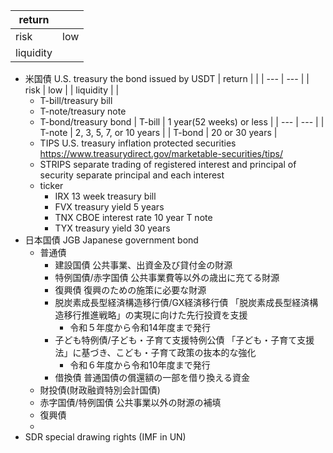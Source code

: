 | return  |  |
| --- | --- |
| risk | low |
| liquidity |  |
- 米国債 U.S. treasury
    the bond issued by USDT
    | return  |  |
    | --- | --- |
    | risk | low |
    | liquidity |   |
    - T-bill/treasury bill
    - T-note/treasury note
    - T-bond/treasury bond
    | T-bill | 1 year(52 weeks) or less |
    | --- | --- |
    | T-note | 2, 3, 5, 7, or 10 years |
    | T-bond | 20 or 30 years |
    - TIPS U.S. treasury inflation protected securities
        https://www.treasurydirect.gov/marketable-securities/tips/
    - STRIPS separate trading of registered interest and principal of security
        separate principal and each interest
    - ticker
        - IRX
            13 week treasury bill
        - FVX
            treasury yield 5 years
        - TNX
            CBOE interest rate 10 year T note
        - TYX
            treasury yield 30 years
- 日本国債 JGB Japanese government bond
    - 普通債
        - 建設国債
            公共事業、出資金及び貸付金の財源
        - 特例国債/赤字国債
            公共事業費等以外の歳出に充てる財源
        - 復興債
            復興のための施策に必要な財源
        - 脱炭素成長型経済構造移行債/GX経済移行債
            「脱炭素成長型経済構造移行推進戦略」の実現に向けた先行投資を支援
            - 令和５年度から令和14年度まで発行
        - 子ども特例債/子ども・子育て支援特例公債
            「子ども・子育て支援法」に基づき、こども・子育て政策の抜本的な強化
            - 令和６年度から令和10年度まで発行
        - 借換債
            普通国債の償還額の一部を借り換える資金
    - 財投債(財政融資特別会計国債)
    - 赤字国債/特例国債
        公共事業以外の財源の補填
    - 復興債
    - 
- SDR special drawing rights (IMF in UN)